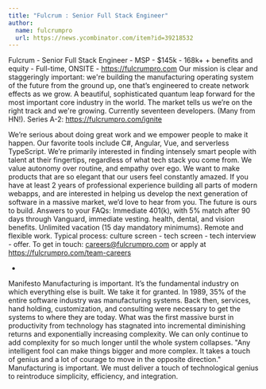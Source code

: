 ```yaml
---
title: "Fulcrum : Senior Full Stack Engineer"
author:
  name: fulcrumpro
  url: https://news.ycombinator.com/item?id=39218532
---
```

Fulcrum - Senior Full Stack Engineer - MSP - $145k - 168k+ + benefits and equity - Full-time, ONSITE - <a href="https:&#x2F;&#x2F;fulcrumpro.com" rel="nofollow">https:&#x2F;&#x2F;fulcrumpro.com</a> Our mission is clear and staggeringly important: we&#x27;re building the manufacturing operating system of the future from the ground up, one that’s engineered to create network effects as we grow. A beautiful, sophisticated quantum leap forward for the most important core industry in the world.
The market tells us we’re on the right track and we&#x27;re growing. Currently seventeen developers. (Many from HN!). Series A-2: <a href="https:&#x2F;&#x2F;fulcrumpro.com&#x2F;ignite" rel="nofollow">https:&#x2F;&#x2F;fulcrumpro.com&#x2F;ignite</a>

We’re serious about doing great work and we empower people to make it happen. Our favorite tools include C#, Angular, Vue, and serverless TypeScript. We’re primarily interested in finding intensely smart people with talent at their fingertips, regardless of what tech stack you come from. We value autonomy over routine, and empathy over ego. We want to make products that are so elegant that our users feel constantly amazed. If you have at least 2 years of professional experience building all parts of modern webapps, and are interested in helping us develop the next generation of software in a massive market, we’d love to hear from you. The future is ours to build.
Answers to your FAQs: Immediate 401(k), with 5% match after 90 days through Vanguard, immediate vesting. health, dental, and vision benefits. Unlimited vacation (15 day mandatory minimums). Remote and flexible work. Typical process: culture screen - tech screen - tech interview - offer. To get in touch: careers@fulcrumpro.com or apply at <a href="https:&#x2F;&#x2F;fulcrumpro.com&#x2F;team-careers" rel="nofollow">https:&#x2F;&#x2F;fulcrumpro.com&#x2F;team-careers</a>

*
Manifesto
Manufacturing is important. It’s the fundamental industry on which everything else is built. We take it for granted. In 1989, 35% of the entire software industry was manufacturing systems. Back then, services, hand holding, customization, and consulting were necessary to get the systems to where they are today. What was the first massive burst in productivity from technology has stagnated into incremental diminishing returns and exponentially increasing complexity. We can only continue to add complexity for so much longer until the whole system collapses.
&quot;Any intelligent fool can make things bigger and more complex. It takes a touch of genius and a lot of courage to move in the opposite direction.&quot;
Manufacturing is important. We must deliver a touch of technological genius to reintroduce simplicity, efficiency, and integration.
